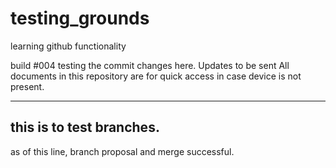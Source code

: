 # testing_grounds
learning github functionality

build #004
testing the commit changes here. Updates to be sent
All documents in this repository are for quick access in case device is not present.

-----------------------
this is to test branches.
----------------------
as of this line, branch proposal and merge successful.
